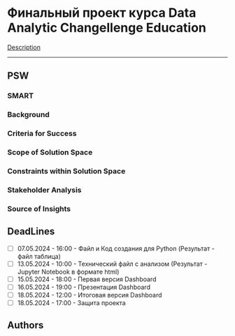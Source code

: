 # Финальный проект курса Data Analytic Changellenge Education 

[Description](https://docs.google.com/document/d/1CmMa3FejgLmPo8V8Q-R8sdEVa1FoyyMi/edit)

---
## PSW
### SMART

### Background

### Criteria for Success

### Scope of Solution Space

### Constraints within Solution Space

### Stakeholder Analysis

### Source of Insights

## DeadLines
-[ ] 07.05.2024 - 16:00 - Файл и Код создания для Python (Результат - файл таблица)
-[ ] 13.05.2024 - 10:00 - Технический файл с анализом (Результат - Jupyter Notebook в формате html)
-[ ] 15.05.2024 - 18:00 - Первая версия Dashboard
-[ ] 16.05.2024 - 19:00 - Презентация Dashboard
-[ ] 18.05.2024 - 12:00 - Итоговая версия Dashboard
-[ ] 18.05.2024 - 17:00 - Защита проекта

## Authors
